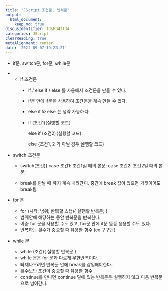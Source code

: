 ```yaml
---
title: "JScript 조건문, 반복문"
output:
  html_document:
    keep_md: true
disqusIdentifier: fdsF34ff34
categories: JScript
clearReading: true
metaAlignment: center
date: '2022-09-07 19:23:21'
---
```


- if문, switch문, for문, while문
<!-- excerpt -->
- - if 조건문
    - if / else if / else 를 사용해서 조건문을 만들 수 있다.
    - if문 안에 if문을 사용하여 조건문을 계속 만들 수 있다.
    - else if 와 else 는 생략 가능하다.
    - if (조건1){실행할 코드}
        
        else if (조건2){실행할 코드}
        
        else {조건1, 2 가 아닐 경우 실행할 코드}
        
    
- switch 조건문
    - switch(조건){
            case 조건1:
        조건1일 때의 본문;
            case 조건2:
        조건2일 때의 본문;
    
    - break를 만날 때 까지 계속 내려간다. 중간에 break 값이 있으면 거짓이어도 break됨
    
- for 문
    - for (시작;  범위;  반복할 스탭){
               실행할 반복문;
        }
    - 범위안에 해당하는 동안 반복문을 반복한다.
    - 이중 for 문을 사용할 수도 있고, for문 안에 if문 등등 응용할 수도 있다.
    - 반복하는 횟수가 중요할 때 유용한 함수 (ex 구구단)

- while 문
    - while (조건){
          실행할 반복문
      }
    - while 문은 for 문과 다르게 무한반복이다.
    - 빠져나오려면 반복문 안에 break를 삽입해야한다.
    - 횟수보단 조건이 중요할 때 유용한 함수
    - continue를 만나면 continue 밑에 있는 반복문은 실행하지 않고 다음 반복문으로 넘어간다.